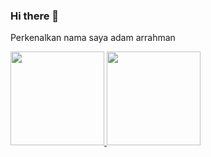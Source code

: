 ### Hi there 👋
Perkenalkan nama saya adam arrahman

<p align="left">
<a href="https://github.com/Dams168">
  <img height="150em" src="https://github-readme-stats-eight-theta.vercel.app/api?username=Dams168&show_icons=true&theme=algolia&include_all_commits=true&count_private=true"/>
  <img height="150em" src="https://github-readme-stats-eight-theta.vercel.app/api/top-langs/?username=Dams168&layout=compact&langs_count=8&theme=algolia"/>
</a>
</p>
